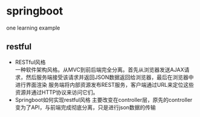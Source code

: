 # springboot
one learning example
## restful
* RESTful风格  
一种软件架构风格。从MVC到前后端完全分离。首先从浏览器发送AJAX请求，然后服务端接受该请求并返回JSON数据返回给浏览器，最后在浏览器中进行界面渲染
服务端将内部资源发布REST服务，客户端通过URL来定位这些资源并通过HTTP协议来访问它们。
* Springboot如何实现restful风格
主要改变在controller层，原先的controller变为了API，与前端完成彻底分离，只是进行json数据的传输

